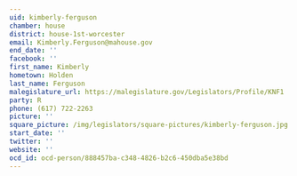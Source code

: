 ```yaml
---
uid: kimberly-ferguson
chamber: house
district: house-1st-worcester
email: Kimberly.Ferguson@mahouse.gov
end_date: ''
facebook: ''
first_name: Kimberly
hometown: Holden
last_name: Ferguson
malegislature_url: https://malegislature.gov/Legislators/Profile/KNF1
party: R
phone: (617) 722-2263
picture: ''
square_picture: /img/legislators/square-pictures/kimberly-ferguson.jpg
start_date: ''
twitter: ''
website: ''
ocd_id: ocd-person/888457ba-c348-4826-b2c6-450dba5e38bd
---
```

